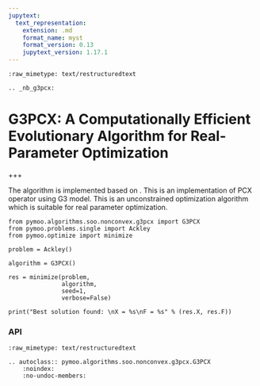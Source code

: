 ```yaml
---
jupytext:
  text_representation:
    extension: .md
    format_name: myst
    format_version: 0.13
    jupytext_version: 1.17.1
---
```


```{raw-cell}
:raw_mimetype: text/restructuredtext

.. _nb_g3pcx:
```

# G3PCX: A Computationally Efficient Evolutionary Algorithm for Real-Parameter Optimization

+++

The algorithm is implemented based on <cite data-cite="g3pcx"></cite>.
This is an implementation of PCX operator using G3 model. This is an unconstrained optimization algorithm which is suitable for real parameter optimization. 

```{code-cell} ipython3
from pymoo.algorithms.soo.nonconvex.g3pcx import G3PCX
from pymoo.problems.single import Ackley
from pymoo.optimize import minimize

problem = Ackley()

algorithm = G3PCX()

res = minimize(problem,
               algorithm,
               seed=1,
               verbose=False)

print("Best solution found: \nX = %s\nF = %s" % (res.X, res.F))
```

### API

```{raw-cell}
:raw_mimetype: text/restructuredtext

.. autoclass:: pymoo.algorithms.soo.nonconvex.g3pcx.G3PCX
    :noindex:
    :no-undoc-members:
```
